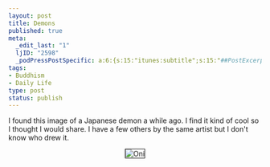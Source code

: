 ```yaml
--- 
layout: post
title: Demons
published: true
meta: 
  _edit_last: "1"
  ljID: "2598"
  _podPressPostSpecific: a:6:{s:15:"itunes:subtitle";s:15:"##PostExcerpt##";s:14:"itunes:summary";s:15:"##PostExcerpt##";s:15:"itunes:keywords";s:17:"##WordPressCats##";s:13:"itunes:author";s:10:"##Global##";s:15:"itunes:explicit";s:7:"Default";s:12:"itunes:block";s:7:"Default";}
tags: 
- Buddhism
- Daily Life
type: post
status: publish
---
```

I found this image of a Japanese demon a while ago. I find it kind of cool so I thought I would share. I have a few others by the same artist but I don't know who drew it.
<p align="center"><img src="http://www.arcanology.com/images/demon-oni.jpg" alt="Oni" title="Oni" border="1" /></p>

